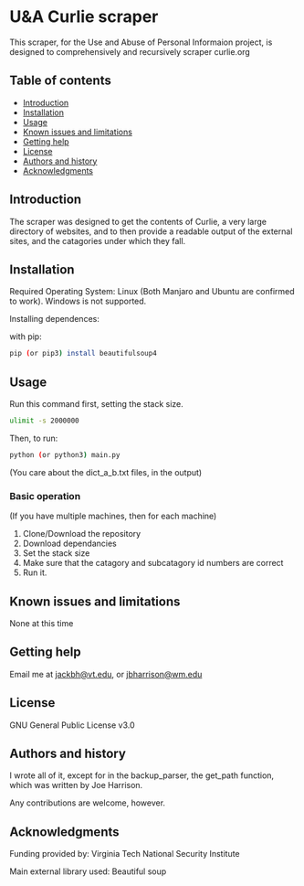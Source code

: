 U&A Curlie scraper
=================================================

This scraper, for the Use and Abuse of Personal Informaion project, is designed to comprehensively and recursively scraper curlie.org


Table of contents
-----------------

* [Introduction](#introduction)
* [Installation](#installation)
* [Usage](#usage)
* [Known issues and limitations](#known-issues-and-limitations)
* [Getting help](#getting-help)
* [License](#license)
* [Authors and history](#authors-and-history)
* [Acknowledgments](#acknowledgments)


Introduction
------------

The scraper was designed to get the contents of Curlie, a very large directory of websites, and to then provide a readable output of the
external sites, and the catagories under which they fall.

Installation
------------

Required Operating System:
Linux
(Both Manjaro and Ubuntu are confirmed to work).
Windows is not supported.

Installing dependences:

with pip:
```bash
pip (or pip3) install beautifulsoup4
```

Usage
-----

Run this command first, setting the stack size.
```bash
ulimit -s 2000000
```

Then, to run:
```bash
python (or python3) main.py
```
(You care about the dict_a_b.txt files, in the output)

### Basic operation
(If you have multiple machines, then for each machine)

1. Clone/Download the repository
2. Download dependancies
3. Set the stack size 
4. Make sure that the catagory and subcatagory id numbers are correct
5. Run it.

Known issues and limitations
----------------------------

None at this time

Getting help
------------

Email me at jackbh@vt.edu, or jbharrison@wm.edu

License
-------

GNU General Public License v3.0

Authors and history
---------------------------

I wrote all of it, except for in the backup_parser, the get_path function, which was written by Joe Harrison.

Any contributions are welcome, however.

Acknowledgments
---------------

Funding provided by:
Virginia Tech National Security Institute

Main external library used:
Beautiful soup
